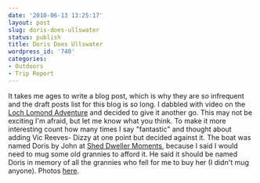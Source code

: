 ```yaml
---
date: '2010-06-13 13:25:17'
layout: post
slug: doris-does-ullswater
status: publish
title: Doris Does Ullswater
wordpress_id: '740'
categories:
- Outdoors
- Trip Report
---
```


It takes me ages to write a blog post, which is why they are so infrequent and the draft posts list for this blog is so long. I dabbled with video on the [Loch Lomond Adventure](http://www.stevenhorner.com/?p=674) and decided to give it another go. This may not be exciting I'm afraid, but let me know what you think. To make it more interesting count how many times I say "fantastic" and thought about adding Vic Reeves- Dizzy at one point but decided against it. The boat was named Doris by John at [Shed Dweller Moments](http://sheddwellersmoments.blogspot.com/), because I said I would need to mug some old grannies to afford it. He said it should be named Doris in memory of all the grannies who fell for me to buy her (I didn't mug anyone). Photos [here](http://picasaweb.google.com/steven.horner/UllswaterMaidenVoyage?feat=directlink).
